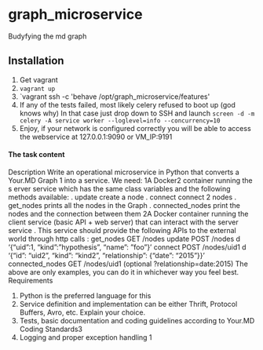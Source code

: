 # graph_microservice
Budyfying the md graph

## Installation
1. Get vagrant
2. `vagrant up`
3. `vagrant ssh -c 'behave /opt/graph_microservice/features'
4. If any of the tests failed, most likely celery refused to boot up (god knows why)
In that case just drop down to SSH and launch `screen -d -m celery -A service worker --loglevel=info --concurrency=10`
5. Enjoy, if your network is configured correctly you will be able to access the webservice at 127.0.0.1:9090
or VM_IP:9191


#### The task content
Description
Write an operational microservice in Python that converts a Your.MD Graph 1 into a service.
We need:
1A
Docker2 container running the s erver service which has the same class variables and the
following methods available:
. update create
a node
. connect connect
2 nodes
. get_nodes prints
all the nodes in the Graph
. connected_nodes print
the nodes and the connection between them
2A
Docker container running the client service (basic API + web server) that can interact
with the server service . This service should provide the following APIs to the external world
through http calls :
get_nodes GET
/nodes
update POST
/nodes d
‘{“uid”:1, “kind”:”hypothesis”, “name”: ”foo”}’
connect POST
/nodes/uid1 d
‘{“id”: “uid2”, “kind”: “kind2”, “relationship”: {“date”: “2015”}}’
connected_nodes GET
/nodes/uid1 (optional ?relationship=date:2015)
The above are only examples, you can do it in whichever way you feel best.
Requirements
1. Python is the preferred language for this
2. Service definition and implementation can be either Thrift, Protocol Buffers, Avro, etc.
Explain your choice.
3. Tests, basic documentation and coding guidelines according to Your.MD Coding
Standards3
4. Logging and proper exception handling
1
